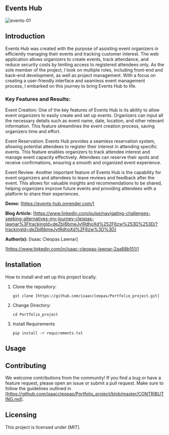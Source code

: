 ## Events Hub
![events-01](https://github.com/isaaccleopas/Portfolio_project/assets/94404627/bafc1bb9-a2b2-416a-906b-212c6d8ddf26)

## Introduction
Events Hub was created with the purpose of assisting event organizers in efficiently managing their events and tracking customer interest. The web application allows organizers to create events, track attendance, and reduce security costs by limiting access to registered attendees only. As the sole member of the project, I took on multiple roles, including front-end and back-end development, as well as project management. With a focus on creating a user-friendly interface and seamless event management process, I embarked on this journey to bring Events Hub to life.

### Key Features and Results:
Event Creation: One of the key features of Events Hub is its ability to allow event organizers to easily create and set up events. Organizers can input all the necessary details such as event name, date, location, and other relevant information. This feature streamlines the event creation process, saving organizers time and effort.

Event Reservation: Events Hub provides a seamless reservation system, allowing potential attendees to register their interest in attending specific events. This feature enables organizers to track attendee interest and manage event capacity effectively. Attendees can reserve their spots and receive confirmations, ensuring a smooth and organized event experience.

Event Review: Another important feature of Events Hub is the capability for event organizers and attendees to leave reviews and feedback after the event. This allows for valuable insights and recommendations to be shared, helping organizers improve future events and providing attendees with a platform to share their experiences.

**Demo:** [https://events-hub.onrender.com/]

**Blog Article:** [https://www.linkedin.com/pulse/navigating-challenges-seeking-alternatives-my-journey-cleopas-lawnar%3FtrackingId=deZbI6bmeJytRdhoXd%252F6zw%253D%253D/?trackingId=deZbI6bmeJytRdhoXd%2F6zw%3D%3D]

**Author(s):** [Isaac Cleopas Lawnar]

[https://www.linkedin.com/in/isaac-cleopas-lawnar-2aa88b151/]

## Installation
How to install and set up this project locally.
1. Clone the repository:

   ```shell
   git clone [https://github.com/isaaccleopas/Portfolio_project.git]

2. Change Directory:

   ```shell
   cd Portfolio_project

3. Install Requirements

   ```shell
   pip install -r requirements.txt

## Usage

## Contributing
We welcome contributions from the community! If you find a bug or have a feature request, please open an issue or submit a pull request. Make sure to follow the guidelines outlined in [https://github.com/isaaccleopas/Portfolio_project/blob/master/CONTRIBUTING.md].

## Licensing
This project is licensed under [MIT].
